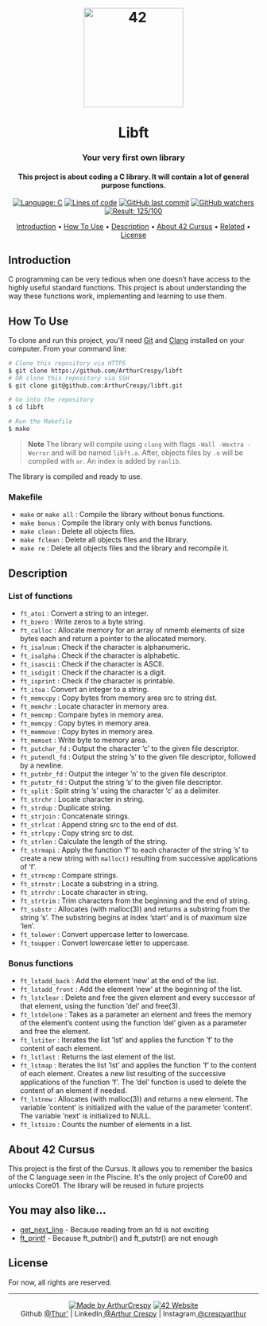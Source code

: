 <h1 align="center">
  <br>
  <a href="http://www.github.com/ArthurCrespy"><img src="https://42.fr/wp-content/uploads/2021/05/42-Final-sigle-seul.svg" alt="42" width="200"></a>
  <br><br>
  Libft
  <br>
</h1>

<h3 align="center">Your very first own library</h3>

<h4 align="center">This project is about coding a C library. It will contain a lot of general purpose functions.</a></h4>

<p align="center">
    <a href="https://github.com/ArthurCrespy/libft/search?l=c"> <img alt="Language: C" src="https://img.shields.io/badge/language-C-orange"></a>
        <a href="https://github.com/ArthurCrespy/ft_printf"> <img alt="Lines of code" src="https://img.shields.io/tokei/lines/github/ArthurCrespy/libft"></a>
    <a href="https://github.com/ArthurCrespy/libft/commits"> <img alt="GitHub last commit" src="https://img.shields.io/github/last-commit/ArthurCrespy/libft?color=yellow"></a>
    <a href="https://github.com/ArthurCrespy/libft/watchers"> <img alt="GitHub watchers" src="https://img.shields.io/github/watchers/ArthurCrespy/libft?color=ff69b4"></a>
    <a href="https://projects.intra.42.fr/42cursus-libft/acrespy"> <img alt="Result: 125/100" src="https://img.shields.io/badge/result-125/100-brightgreen"></a>
  
</p>

<p align="center">
  <a href="#introduction">Introduction</a> •
  <a href="#how-to-use">How To Use</a> •
  <a href="#description">Description</a> •
  <a href="#about-42-cursus">About 42 Cursus</a> •
  <a href="#you-may-also-like">Related</a> •
  <a href="#license">License</a>
</p>

## Introduction

C programming can be very tedious when one doesn’t have access to the highly useful standard functions. This project is about understanding the way these functions work, implementing and learning to use them.

## How To Use

To clone and run this project, you'll need [Git](https://git-scm.com) and [Clang](https://clang.llvm.org/) installed on your computer. From your command line:

```bash
# Clone this repository via HTTPS
$ git clone https://github.com/ArthurCrespy/libft
# OR clone this repository via SSH
$ git clone git@github.com:ArthurCrespy/libft.git

# Go into the repository
$ cd libft

# Run the Makefile
$ make
```

> **Note**
> The library will compile using ```clang``` with flags ```-Wall -Wextra -Werror``` and will be named ```libft.a```. After, objects files  by ```.o``` will be compiled with ```ar```. An index is added by ```ranlib```.

The library is compiled and ready to use.

### Makefile

- ```make``` or ```make all``` : Compile the library without bonus functions.
- ```make bonus``` : Compile the library only with bonus functions.
- ```make clean``` : Delete all objects files.
- ```make fclean``` : Delete all objects files and the library.
- ```make re``` : Delete all objects files and the library and recompile it.

## Description

### List of functions

- ```ft_atoi``` : Convert a string to an integer.
- ```ft_bzero``` : Write zeros to a byte string.
- ```ft_calloc``` : Allocate memory for an array of nmemb elements of size bytes each and return a pointer to the allocated memory.
- ```ft_isalnum``` : Check if the character is alphanumeric.
- ```ft_isalpha``` : Check if the character is alphabetic.
- ```ft_isascii``` : Check if the character is ASCII.
- ```ft_isdigit``` : Check if the character is a digit.
- ```ft_isprint``` : Check if the character is printable.
- ```ft_itoa``` : Convert an integer to a string.
- ```ft_memccpy``` : Copy bytes from memory area src to string dst.
- ```ft_memchr``` : Locate character in memory area.
- ```ft_memcmp``` : Compare bytes in memory area.
- ```ft_memcpy``` : Copy bytes in memory area.
- ```ft_memmove``` : Copy bytes in memory area.
- ```ft_memset``` : Write byte to memory area.
- ```ft_putchar_fd``` : Output the character ’c’ to the given file descriptor.
- ```ft_putendl_fd``` : Output the string ’s’ to the given file descriptor, followed by a newline.
- ```ft_putnbr_fd``` : Output the integer ’n’ to the given file descriptor.
- ```ft_putstr_fd``` : Output the string ’s’ to the given file descriptor.
- ```ft_split``` : Split string ’s’ using the character ’c’ as a delimiter.
- ```ft_strchr``` : Locate character in string.
- ```ft_strdup``` : Duplicate string.
- ```ft_strjoin``` : Concatenate strings.
- ```ft_strlcat``` : Append string src to the end of dst.
- ```ft_strlcpy``` : Copy string src to dst.
- ```ft_strlen``` : Calculate the length of the string.
- ```ft_strmapi``` : Apply the function ’f’ to each character of the string ’s’ to create a new string with ```malloc()``` resulting from successive applications of ’f’.
- ```ft_strncmp``` : Compare strings.
- ```ft_strnstr``` : Locate a substring in a string.
- ```ft_strrchr``` : Locate character in string.
- ```ft_strtrim``` : Trim characters from the beginning and the end of string.
- ```ft_substr``` : Allocates (with malloc(3)) and returns a substring from the string ’s’. The substring begins at index ’start’ and is of maximum size ’len’.
- ```ft_tolower``` : Convert uppercase letter to lowercase.
- ```ft_toupper``` : Convert lowercase letter to uppercase.

### Bonus functions

- ```ft_lstadd_back``` : Add the element ’new’ at the end of the list.
- ```ft_lstadd_front``` : Add the element ’new’ at the beginning of the list.
- ```ft_lstclear``` : Delete and free the given element and every successor of that element, using the function ’del’ and free(3).
- ```ft_lstdelone``` : Takes as a parameter an element and frees the memory of the element’s content using the function ’del’ given as a parameter and free the element.
- ```ft_lstiter``` : Iterates the list ’lst’ and applies the function ’f’ to the content of each element.
- ```ft_lstlast``` : Returns the last element of the list.
- ```ft_lstmap``` : Iterates the list ’lst’ and applies the function ’f’ to the content of each element. Creates a new list resulting of the successive applications of the function ’f’. The ’del’ function is used to delete the content of an element if needed.
- ```ft_lstnew``` : Allocates (with malloc(3)) and returns a new element. The variable ’content’ is initialized with the value of the parameter ’content’. The variable ’next’ is initialized to NULL.
- ```ft_lstsize``` : Counts the number of elements in a list.

## About 42 Cursus

This project is the first of the Cursus. It allows you to remember the basics of the C language seen in the Piscine. It's the only project of Core00 and unlocks Core01. The library will be reused in future projects

## You may also like...

- [get_next_line](https://github.com/ArthurCrespy/get_next_line) - Because reading from an fd is not exciting
- [ft_printf](https://github.com/ArthurCrespy/ft_printf) - Because ft_putnbr() and ft_putstr() are not enough

## License

For now, all rights are reserved.

---
<p align="center">
    <a href="https://github.com/ArthurCrespy"> <img alt="Made by ArthurCrespy" src="https://img.shields.io/badge/made%20by-ArthurCrespy-blue"></a>
    <a href="https://42.fr"><img alt="42 Website" src="https://img.shields.io/badge/website-42.fr-blue"></a>
    <br>
    Github <a href="https://github.com/ArthurCrespy" target="_blank">@Thur'</a> |
    LinkedIn<a href="https://fr.linkedin.com/in/crespyarthur" target="_blank"> @Arthur Crespy</a> |
    Instagram<a href="https://instagram.com/arthurcrespy" target="_blank"> @crespyarthur</a> 
</p>
